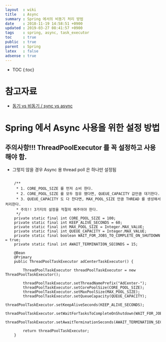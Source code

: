```yaml
---
layout  : wiki
title   : Async
summary : Spring 에서의 비동기 처리 방법
date    : 2018-11-19 14:58:51 +0900
updated : 2019-03-27 08:41:57 +0900
tags    : spring, async, task_executor
toc     : true
public  : true
parent  : Spring
latex   : false
adsense : true
---
```

* TOC
{:toc}

# 참고자료
* [동기 vs 비동기 / sync vs async](https://www.youtube.com/watch?v=HKlUvCv9hvA&t=552s)

# Spring 에서 Async 사용을 위한 설정 방법

## 주의사항!!! ThreadPoolExecutor 를 꼭 설정하고 사용해야 함.
* 그렇지 않을 경우 Async 용 thread poll 은 하나만 설정됨

```

    /**
     * 1. CORE_POOL_SIZE 를 먼저 소비 한다.
     * 2. CORE_POOL_SIZE 를 모두 점유 했다면, QUEUE_CAPACITY 값만큼 대기한다.
     * 3. QUEUE_CAPACITY 도 다 찬다면, MAX_POOL_SIZE 만큼 THREAD 를 생성해서 처리한다.
     * 주의!! 3가지의 설정을 적절히 해주어야 한다.
     */
    private static final int CORE_POOL_SIZE = 100;
    private static final int KEEP_ALIVE_SECONDS = 60;
    private static final int MAX_POOL_SIZE = Integer.MAX_VALUE;
    private static final int QUEUE_CAPACITY = Integer.MAX_VALUE;
    private static final boolean WAIT_FOR_JOBS_TO_COMPLETE_ON_SHUTDOWN = true;
    private static final int AWAIT_TERMINATION_SECONDS = 15;
		
    @Bean
    @Primary
    public ThreadPoolTaskExecutor adCenterTaskExecutor() {

        ThreadPoolTaskExecutor threadPoolTaskExecutor = new ThreadPoolTaskExecutor();

        threadPoolTaskExecutor.setThreadNamePrefix("AdCenter-");
        threadPoolTaskExecutor.setCorePoolSize(CORE_POOL_SIZE);
        threadPoolTaskExecutor.setMaxPoolSize(MAX_POOL_SIZE);
        threadPoolTaskExecutor.setQueueCapacity(QUEUE_CAPACITY);
        threadPoolTaskExecutor.setKeepAliveSeconds(KEEP_ALIVE_SECONDS);
        threadPoolTaskExecutor.setWaitForTasksToCompleteOnShutdown(WAIT_FOR_JOBS_TO_COMPLETE_ON_SHUTDOWN);
        threadPoolTaskExecutor.setAwaitTerminationSeconds(AWAIT_TERMINATION_SECONDS);

        return threadPoolTaskExecutor;
    }
```


